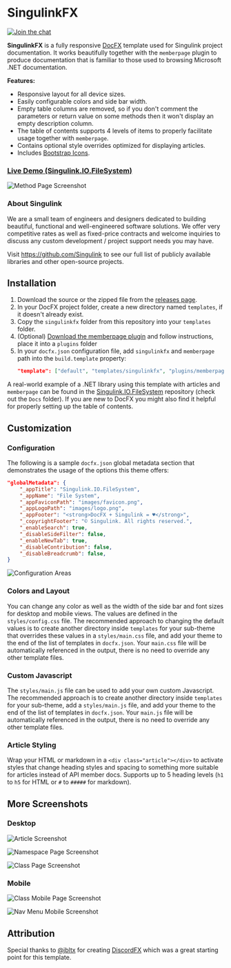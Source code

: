 # SingulinkFX

[![Join the chat](https://badges.gitter.im/Singulink/community.svg)](https://gitter.im/Singulink/community?utm_source=badge&utm_medium=badge&utm_campaign=pr-badge&utm_content=badge)

**SingulinkFX** is a fully responsive [DocFX](https://dotnet.github.io/docfx/) template used for Singulink project documentation. It works beautifully together with the `memberpage` plugin to produce documentation that is familiar to those used to browsing Microsoft .NET documentation.

**Features:**
- Responsive layout for all device sizes.
- Easily configurable colors and side bar width.
- Empty table columns are removed, so if you don't comment the parameters or return value on some methods then it won't display an empty description column.
- The table of contents supports 4 levels of items to properly facilitate usage together with `memberpage`.
- Contains optional style overrides optimized for displaying articles.
- Includes [Bootstrap Icons](https://icons.getbootstrap.com/).

### [Live Demo (Singulink.IO.FileSystem)](https://www.singulink.com/Docs/Singulink.IO.FileSystem/)

![Method Page Screenshot](./screenshots/method.png)

### About Singulink

We are a small team of engineers and designers dedicated to building beautiful, functional and well-engineered software solutions. We offer very competitive rates as well as fixed-price contracts and welcome inquiries to discuss any custom development / project support needs you may have.

Visit https://github.com/Singulink to see our full list of publicly available libraries and other open-source projects.

## Installation 

1. Download the source or the zipped file from the [releases page](https://github.com/Singulink/SingulinkFX/releases).
2. In your DocFX project folder, create a new directory named `templates`, if it doesn't already exist.
3. Copy the `singulinkfx` folder from this repository into your `templates` folder.
4. (Optional) [Download the memberpage plugin](https://dotnet.github.io/docfx/templates-and-plugins/plugins-dashboard.html) and follow instructions, place it into a `plugins` folder
5. In your `docfx.json` configuration file, add `singulinkfx` and `memberpage` path into the `build.template` property:
   ```json
   "template": ["default", "templates/singulinkfx", "plugins/memberpage.2.59.0/content"]
   ```

A real-world example of a .NET library using this template with articles and `memberpage` can be found in the [Singulink.IO.FileSystem](https://github.com/Singulink/Singulink.IO.FileSystem) repository (check out the `Docs` folder). If you are new to DocFX you might also find it helpful for properly setting up the table of contents.

## Customization

### Configuration

The following is a sample `docfx.json` global metadata section that demonstrates the usage of the options this theme offers:
```json
"globalMetadata": {
    "_appTitle": "Singulink.IO.FileSystem",
    "_appName": "File System",
    "_appFaviconPath": "images/favicon.png",
    "_appLogoPath": "images/logo.png",
    "_appFooter": "<strong>DocFX + Singulink = ♥</strong>",
    "_copyrightFooter": "© Singulink. All rights reserved.",
    "_enableSearch": true,
    "_disableSideFilter": false,
    "_enableNewTab": true,
    "_disableContribution": false,
    "_disableBreadcrumb": false,
}
```
![Configuration Areas](./screenshots/configuration.png)

### Colors and Layout

You can change any color as well as the width of the side bar and font sizes for desktop and mobile views. The values are defined in the `styles/config.css` file. The recommended approach to changing the default values is to create another directory inside `templates` for your sub-theme that overrides these values in a `styles/main.css` file, and add your theme to the end of the list of templates in `docfx.json`. Your `main.css` file will be automatically referenced in the output, there is no need to override any other template files.

### Custom Javascript

The `styles/main.js` file can be used to add your own custom Javascript. The recommended approach is to create another directory inside `templates` for your sub-theme, add a `styles/main.js` file, and add your theme to the end of the list of templates in `docfx.json`. Your `main.js` file will be automatically referenced in the output, there is no need to override any other template files.

### Article Styling

Wrap your HTML or markdown in a `<div class="article"></div>` to activate styles that change heading styles and spacing to something more suitable for articles instead of API member docs. Supports up to 5 heading levels (`h1` to `h5` for HTML or `#` to `#####` for markdown).

## More Screenshots

### Desktop

![Article Screenshot](./screenshots/article.png)

![Namespace Page Screenshot](./screenshots/namespace.png)

![Class Page Screenshot](./screenshots/class.png)

### Mobile

![Class Mobile Page Screenshot](./screenshots/class-mobile.png)

![Nav Menu Mobile Screenshot](./screenshots/nav-mobile.png)

## Attribution

Special thanks to [@jbltx](https://github.com/jbltx) for creating [DiscordFX](https://github.com/jbltx/DiscordFX) which was a great starting point for this template.